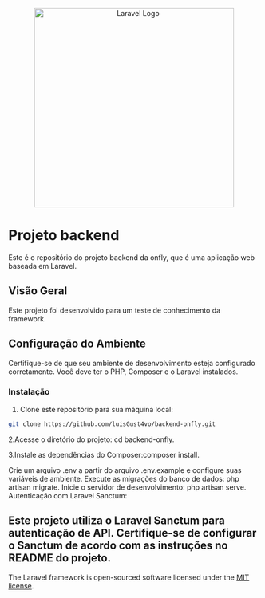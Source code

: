 <p align="center"><a href="https://laravel.com" target="_blank"><img src="https://raw.githubusercontent.com/laravel/art/master/logo-lockup/5%20SVG/2%20CMYK/1%20Full%20Color/laravel-logolockup-cmyk-red.svg" width="400" alt="Laravel Logo"></a></p>

# Projeto backend

Este é o repositório do projeto backend da onfly, que é uma aplicação web baseada em Laravel.

## Visão Geral

Este projeto foi desenvolvido para um teste de conhecimento da framework.

## Configuração do Ambiente

Certifique-se de que seu ambiente de desenvolvimento esteja configurado corretamente. Você deve ter o PHP, Composer e o Laravel instalados.

### Instalação

1. Clone este repositório para sua máquina local:

```bash
git clone https://github.com/luisGust4vo/backend-onfly.git
```
2.Acesse o diretório do projeto: cd backend-onfly.

3.Instale as dependências do Composer:composer install.

Crie um arquivo .env a partir do arquivo .env.example e configure suas variáveis de ambiente.
Execute as migrações do banco de dados: php artisan migrate.
Inicie o servidor de desenvolvimento: php artisan serve.
Autenticação com Laravel Sanctum:
## Este projeto utiliza o Laravel Sanctum para autenticação de API. Certifique-se de configurar o Sanctum de acordo com as instruções no README do projeto.

The Laravel framework is open-sourced software licensed under the [MIT license](https://opensource.org/licenses/MIT).
